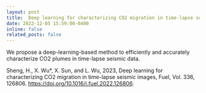 ```yaml
---
layout: post
title:  Deep learning for characterizing CO2 migration in time-lapse seismic images
date: 2022-12-05 15:59:00-0400
inline: false
related_posts: false
---
```

We propose a deep-learning-based method to efficiently and accurately characterize CO2 plumes in time-lapse seismic data.

Sheng, H., X. Wu*, X. Sun, and L. Wu, 2023, Deep learning for characterizing CO2 migration in time-lapse seismic images, Fuel, Vol. 336, 126806. https://doi.org/10.1016/j.fuel.2022.126806.

